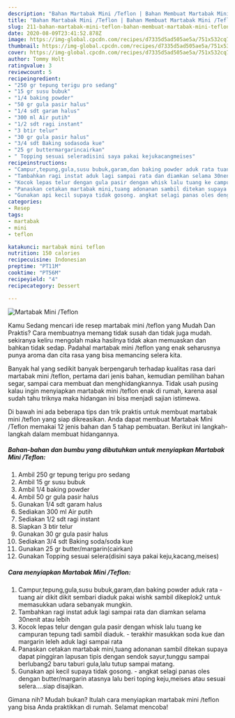 ```yaml
---
description: "Bahan Martabak Mini /Teflon | Bahan Membuat Martabak Mini /Teflon Yang Enak dan Simpel"
title: "Bahan Martabak Mini /Teflon | Bahan Membuat Martabak Mini /Teflon Yang Enak dan Simpel"
slug: 211-bahan-martabak-mini-teflon-bahan-membuat-martabak-mini-teflon-yang-enak-dan-simpel
date: 2020-08-09T23:41:52.878Z
image: https://img-global.cpcdn.com/recipes/d7335d5ad505ae5a/751x532cq70/martabak-mini-teflon-foto-resep-utama.jpg
thumbnail: https://img-global.cpcdn.com/recipes/d7335d5ad505ae5a/751x532cq70/martabak-mini-teflon-foto-resep-utama.jpg
cover: https://img-global.cpcdn.com/recipes/d7335d5ad505ae5a/751x532cq70/martabak-mini-teflon-foto-resep-utama.jpg
author: Tommy Holt
ratingvalue: 3
reviewcount: 5
recipeingredient:
- "250 gr tepung terigu pro sedang"
- "15 gr susu bubuk"
- "1/4 baking powder"
- "50 gr gula pasir halus"
- "1/4 sdt garam halus"
- "300 ml Air putih"
- "1/2 sdt ragi instant"
- "3 btir telur"
- "30 gr gula pasir halus"
- "3/4 sdt Baking sodasoda kue"
- "25 gr buttermargarincairkan"
- " Topping sesuai seleradisini saya pakai kejukacangmeises"
recipeinstructions:
- "Campur,tepung,gula,susu bubuk,garam,dan baking powder aduk rata tuang air dikit dikit sembari diaduk pakai wishk sambil dikeplok2 untuk memasukkan udara sebanyak mungkin."
- "Tambahkan ragi instat aduk lagi sampai rata dan diamkan selama 30nenit atau lebih"
- "Kocok lepas telur dengan gula pasir dengan whisk lalu tuang ke campuran tepung tadi sambil diaduk. terakhir masukkan soda kue dan margarin leleh aduk lagi sampai rata"
- "Panaskan cetakan martabak mini,tuang adonanan sambil ditekan supaya dapat pinggiran lapusan tipis dengan sendok sayur,tunggu sampai berlubang2 baru taburi gula,lalu tutup sampai matang."
- "Gunakan api kecil supaya tidak gosong. angkat selagi panas oles dengan butter/margarin atasnya lalu beri toping keju,meises atau sesuai selera....siap disajikan."
categories:
- Resep
tags:
- martabak
- mini
- teflon

katakunci: martabak mini teflon 
nutrition: 150 calories
recipecuisine: Indonesian
preptime: "PT11M"
cooktime: "PT56M"
recipeyield: "4"
recipecategory: Dessert

---
```



![Martabak Mini /Teflon](https://img-global.cpcdn.com/recipes/d7335d5ad505ae5a/751x532cq70/martabak-mini-teflon-foto-resep-utama.jpg)

Kamu Sedang mencari ide resep martabak mini /teflon yang Mudah Dan Praktis? Cara membuatnya memang tidak susah dan tidak juga mudah. sekiranya keliru mengolah maka hasilnya tidak akan memuaskan dan bahkan tidak sedap. Padahal martabak mini /teflon yang enak seharusnya punya aroma dan cita rasa yang bisa memancing selera kita.

Banyak hal yang sedikit banyak berpengaruh terhadap kualitas rasa dari martabak mini /teflon, pertama dari jenis bahan, kemudian pemilihan bahan segar, sampai cara membuat dan menghidangkannya. Tidak usah pusing kalau ingin menyiapkan martabak mini /teflon enak di rumah, karena asal sudah tahu triknya maka hidangan ini bisa menjadi sajian istimewa.




Di bawah ini ada beberapa tips dan trik praktis untuk membuat martabak mini /teflon yang siap dikreasikan. Anda dapat membuat Martabak Mini /Teflon memakai 12 jenis bahan dan 5 tahap pembuatan. Berikut ini langkah-langkah dalam membuat hidangannya.

<!--inarticleads1-->

##### Bahan-bahan dan bumbu yang dibutuhkan untuk menyiapkan Martabak Mini /Teflon:

1. Ambil 250 gr tepung terigu pro sedang
1. Ambil 15 gr susu bubuk
1. Ambil 1/4 baking powder
1. Ambil 50 gr gula pasir halus
1. Gunakan 1/4 sdt garam halus
1. Sediakan 300 ml Air putih
1. Sediakan 1/2 sdt ragi instant
1. Siapkan 3 btir telur
1. Gunakan 30 gr gula pasir halus
1. Sediakan 3/4 sdt Baking soda/soda kue
1. Gunakan 25 gr butter/margarin(cairkan)
1. Gunakan  Topping sesuai selera(disini saya pakai keju,kacang,meises)




<!--inarticleads2-->

##### Cara menyiapkan Martabak Mini /Teflon:

1. Campur,tepung,gula,susu bubuk,garam,dan baking powder aduk rata - tuang air dikit dikit sembari diaduk pakai wishk sambil dikeplok2 untuk memasukkan udara sebanyak mungkin.
1. Tambahkan ragi instat aduk lagi sampai rata dan diamkan selama 30nenit atau lebih
1. Kocok lepas telur dengan gula pasir dengan whisk lalu tuang ke campuran tepung tadi sambil diaduk. - terakhir masukkan soda kue dan margarin leleh aduk lagi sampai rata
1. Panaskan cetakan martabak mini,tuang adonanan sambil ditekan supaya dapat pinggiran lapusan tipis dengan sendok sayur,tunggu sampai berlubang2 baru taburi gula,lalu tutup sampai matang.
1. Gunakan api kecil supaya tidak gosong. - angkat selagi panas oles dengan butter/margarin atasnya lalu beri toping keju,meises atau sesuai selera....siap disajikan.




Gimana nih? Mudah bukan? Itulah cara menyiapkan martabak mini /teflon yang bisa Anda praktikkan di rumah. Selamat mencoba!
